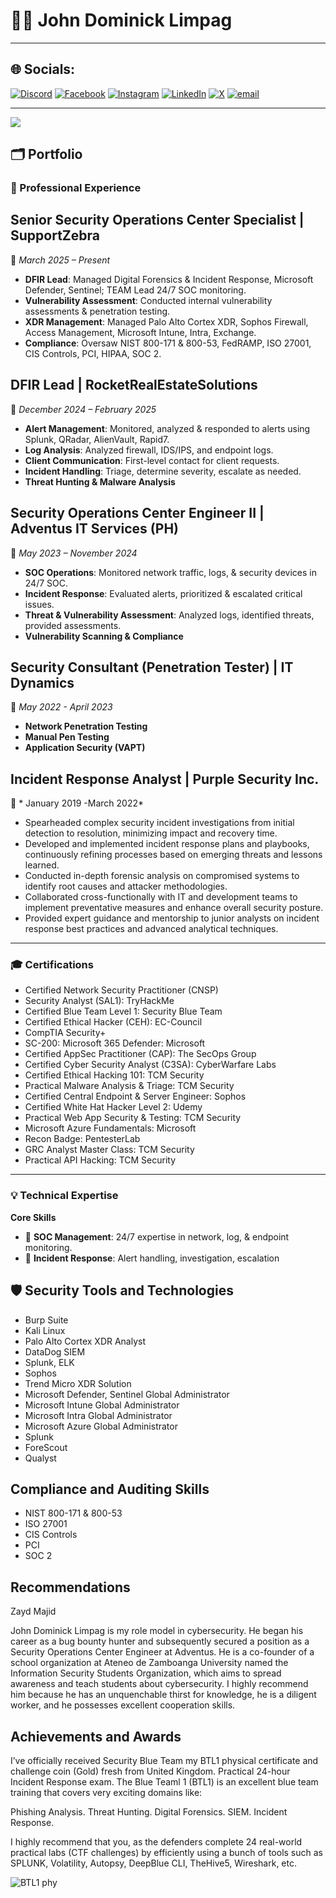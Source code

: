 # 👨‍💻 John Dominick Limpag

---

## 🌐 Socials:
[![Discord](https://img.shields.io/badge/Discord-%237289DA.svg?logo=discord&logoColor=white)](https://discord.gg/acherm4n) [![Facebook](https://img.shields.io/badge/Facebook-%231877F2.svg?logo=Facebook&logoColor=white)](https://facebook.com/Acherm4n) [![Instagram](https://img.shields.io/badge/Instagram-%23E4405F.svg?logo=Instagram&logoColor=white)](https://instagram.com/johndominick.lmpg) [![LinkedIn](https://img.shields.io/badge/LinkedIn-%230077B5.svg?logo=linkedin&logoColor=white)](https://linkedin.com/in/john-dominick-limpag-390a12264) [![X](https://img.shields.io/badge/X-black.svg?logo=X&logoColor=white)](https://x.com/jdlemps) [![email](https://img.shields.io/badge/Email-D14836?logo=gmail&logoColor=white)](mailto:johndominicklimpag@gmail.com) 

---
[![](https://visitcount.itsvg.in/api?id=Acherm4n&icon=0&color=0)](https://visitcount.itsvg.in)

<!-- Proudly created with GPRM ( https://gprm.itsvg.in ) -->

## 🗂️ Portfolio

### 💼 Professional Experience

## **Senior Security Operations Center Specialist | SupportZebra**  
📅 *March 2025 – Present*  

-  **DFIR Lead**: Managed Digital Forensics & Incident Response, Microsoft Defender, Sentinel; TEAM Lead 24/7 SOC monitoring.  
-  **Vulnerability Assessment**: Conducted internal vulnerability assessments & penetration testing.  
-  **XDR Management**: Managed Palo Alto Cortex XDR, Sophos Firewall, Access Management, Microsoft Intune, Intra, Exchange.  
-  **Compliance**: Oversaw NIST 800-171 & 800-53, FedRAMP, ISO 27001, CIS Controls, PCI, HIPAA, SOC 2.  

## **DFIR Lead | RocketRealEstateSolutions**  
📅 *December 2024 – February 2025*  

-  **Alert Management**: Monitored, analyzed & responded to alerts using Splunk, QRadar, AlienVault, Rapid7.  
-  **Log Analysis**: Analyzed firewall, IDS/IPS, and endpoint logs.  
-  **Client Communication**: First-level contact for client requests.  
-  **Incident Handling**: Triage, determine severity, escalate as needed.  
-  **Threat Hunting & Malware Analysis**  

## **Security Operations Center Engineer II | Adventus IT Services (PH)**  
📅 *May 2023 – November 2024*  

-  **SOC Operations**: Monitored network traffic, logs, & security devices in 24/7 SOC.  
-  **Incident Response**: Evaluated alerts, prioritized & escalated critical issues.  
-  **Threat & Vulnerability Assessment**: Analyzed logs, identified threats, provided assessments.  
-  **Vulnerability Scanning & Compliance**  

## **Security Consultant (Penetration Tester) | IT Dynamics**  
📅 *May 2022 - April 2023*  

-  **Network Penetration Testing**  
-  **Manual Pen Testing**  
-  **Application Security (VAPT)** 

## **Incident Response Analyst | Purple Security Inc.**  
📅 * January 2019 -March 2022*  

-  Spearheaded complex security incident investigations from initial detection to resolution, minimizing impact and recovery time.  
-  Developed and implemented incident response plans and playbooks, continuously refining processes based on emerging threats and lessons learned.  
-  Conducted in-depth forensic analysis on compromised systems to identify root causes and attacker methodologies.  
-  Collaborated cross-functionally with IT and development teams to implement preventative measures and enhance overall security posture.  
-  Provided expert guidance and mentorship to junior analysts on incident response best practices and advanced analytical techniques.  


---

### 🎓 Certifications
- Certified Network Security Practitioner (CNSP)
- Security Analyst (SAL1): TryHackMe
- Certified Blue Team Level 1: Security Blue Team
- Certified Ethical Hacker (CEH): EC-Council
- CompTIA Security+ 
- SC-200: Microsoft 365 Defender: Microsoft
- Certified AppSec Practitioner (CAP): The SecOps Group
- Certified Cyber Security Analyst (C3SA): CyberWarfare Labs
- Certified Ethical Hacking 101: TCM Security
- Practical Malware Analysis & Triage: TCM Security
- Certified Central Endpoint & Server Engineer: Sophos
- Certified White Hat Hacker Level 2: Udemy
- Practical Web App Security & Testing: TCM Security
- Microsoft Azure Fundamentals: Microsoft
- Recon Badge: PentesterLab
- GRC Analyst Master Class: TCM Security
- Practical API Hacking: TCM Security

---

### 💡 Technical Expertise

**Core Skills**

- 🏢 **SOC Management**: 24/7 expertise in network, log, & endpoint monitoring.
- 🚨 **Incident Response**: Alert handling, investigation, escalation

## 🛡️ Security Tools and Technologies
- Burp Suite
- Kali Linux
- Palo Alto Cortex XDR Analyst
- DataDog SIEM
- Splunk, ELK
- Sophos
- Trend Micro XDR Solution
- Microsoft Defender, Sentinel Global Administrator
- Microsoft Intune Global Administrator
- Microsoft Intra Global Administrator
- Microsoft Azure Global Administrator
- Splunk
- ForeScout
- Qualyst

##  Compliance and Auditing Skills
- NIST 800-171 & 800-53
- ISO 27001
- CIS Controls
- PCI
- SOC 2

##  Recommendations
Zayd Majid

John Dominick Limpag is my role model in cybersecurity. He began his career as a bug bounty hunter and subsequently secured a position as a Security Operations Center Engineer at Adventus. He is a co-founder of a school organization at Ateneo de Zamboanga University named the Information Security Students Organization, which aims to spread awareness and teach students about cybersecurity. I highly recommend him because he has an unquenchable thirst for knowledge, he is a diligent worker, and he possesses excellent cooperation skills.

##  Achievements and Awards
I’ve officially received Security Blue Team  my BTL1 physical certificate and challenge coin (Gold) fresh from United Kingdom.
Practical 24-hour Incident Response exam.
The Blue Teaml 1 (BTL1) is an excellent blue team training that covers very exciting domains like:

Phishing Analysis.
Threat Hunting.
Digital Forensics.
SIEM.
Incident Response.

I highly recommend that you, as the defenders complete 24 real-world practical labs (CTF challenges) by efficiently using a bunch of tools such as SPLUNK, Volatility, Autopsy, DeepBlue CLI, TheHive5, Wireshark, etc.

![BTL1 phy](https://github.com/user-attachments/assets/9eb95066-5ba1-418b-a788-da7999f88649)

